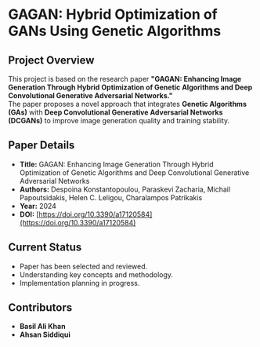# GAGAN: Hybrid Optimization of GANs Using Genetic Algorithms

## Project Overview
This project is based on the research paper **"GAGAN: Enhancing Image Generation Through Hybrid Optimization of Genetic Algorithms and Deep Convolutional Generative Adversarial Networks."**  
The paper proposes a novel approach that integrates **Genetic Algorithms (GAs)** with **Deep Convolutional Generative Adversarial Networks (DCGANs)** to improve image generation quality and training stability.

## Paper Details
- **Title:** GAGAN: Enhancing Image Generation Through Hybrid Optimization of Genetic Algorithms and Deep Convolutional Generative Adversarial Networks
- **Authors:** Despoina Konstantopoulou, Paraskevi Zacharia, Michail Papoutsidakis, Helen C. Leligou, Charalampos Patrikakis
- **Year:** 2024
- **DOI:** [https://doi.org/10.3390/a17120584](https://doi.org/10.3390/a17120584)

## Current Status
- Paper has been selected and reviewed.  
- Understanding key concepts and methodology.  
- Implementation planning in progress.  

## Contributors
- **Basil Ali Khan**
- **Ahsan Siddiqui**
